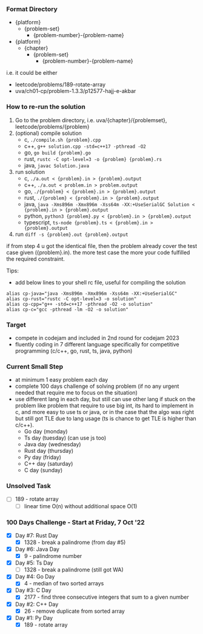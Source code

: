 ### Format Directory
- {platform}
    - {problem-set}
        - {problem-number}-{problem-name}
- {platform}
    - {chapter}
        - {problem-set}
            - {problem-number}-{problem-name}

i.e. it could be either
- leetcode/problems/189-rotate-array
- uva/ch01-cp/problem-1.3.3/p12577-hajj-e-akbar

### How to re-run the solution

1. Go to the problem directory, i.e. uva/{chapter}/{problemset}, leetcode/problems/{problem}
2. (optional) compile solution
    - c, `./compile.sh {problem}.cpp`
    - c++, `g++ solution.cpp -std=c++17 -pthread -O2`
    - go, `go build {problem}.go`
    - rust, `rustc -C opt-level=3 -o {problem} {problem}.rs`
    - java, `javac Solution.java`
3. run solution
    - c, `./a.out < {problem}.in > {problem}.output`
    - c++, `./a.out < problem.in > problem.output`
    - go, `./{problem} < {problem}.in > {problem}.output`
    - rust, `./{problem} < {problem}.in > {problem}.output`
    - java, `java -Xms896m -Xmx896m -Xss64m -XX:+UseSerialGC Solution < {problem}.in > {problem}.output`
    - python, `python3 {problem}.py < {problem}.in > {problem}.output`
    - typescript, `ts-node {problem}.ts < {problem}.in > {problem}.output`
4. run `diff -s {problem}.out {problem}.output`

if from step 4 u got the identical file, then the problem already cover the test case given ({problem}.in).
the more test case the more your code fulfilled the required constraint.

Tips:
- add below lines to your shell rc file, useful for compiling the solution
```
alias cp-java="java -Xms896m -Xmx896m -Xss64m -XX:+UseSerialGC"
alias cp-rust="rustc -C opt-level=3 -o solution"
alias cp-cpp="g++ -std=c++17 -pthread -O2 -o solution"
alias cp-c="gcc -pthread -lm -O2 -o solution"
```

### Target
- compete in codejam and included in 2nd round for codejam 2023
- fluently coding in 7 different language specifically for competitive programming (c/c++, go, rust, ts, java, python)

### Current Small Step
- at minimum 1 easy problem each day
- complete 100 days challenge of solving problem (if no any urgent needed that require me to focus on the situation)
- use different lang in each day, but still can use other lang if stuck on the problem like problem that require to use big int, its hard to implement in c, and more easy to use ts or java, or in the case that the algo was right but still got TLE due to lang usage (ts is chance to get TLE is higher than c/c++).
    - Go day (monday)
    - Ts day (tuesday) (can use js too)
    - Java day (wednesday)
    - Rust day (thursday)
    - Py day (friday)
    - C++ day (saturday)
    - C day (sunday)

### Unsolved Task
- [ ] 189 - rotate array
    - [ ] linear time O(n) without additional space O(1)

### 100 Days Challenge - Start at Friday, 7 Oct '22
- [x] Day #7: Rust Day
    - [x] 1328 - break a palindrome (from day #5)
- [x] Day #6: Java Day
    - [x] 9 - palindrome number
- [x] Day #5: Ts Day
    - [ ] 1328 - break a palindrome (still got WA)
- [x] Day #4: Go Day
    - [x] 4 - median of two sorted arrays
- [x] Day #3: C Day
    - [x] 2177 - find three consecutive integers that sum to a given number
- [x] Day #2: C++ Day
    - [x] 26 - remove duplicate from sorted array
- [x] Day #1: Py Day
    - [x] 189 - rotate array
